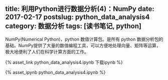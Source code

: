 title: 利用Python进行数据分析(4)：NumPy
date: 2017-02-17
postslug: python_data_analysis4
category: 数据分析
tags: [读书笔记, python]
---

NumPy(Numerical Python)，python 数值计算包。是所有 python 数据分析包的基础。NumPy提供了大量的数值编程工具，可以方便地处理向量、矩阵等运算，极大地便利了人们在科学计算方面的工作。

<!-- more -->

{% asset_link python_data_analysis4.ipynb 下载ipynb %}

{% asset_ipynb python_data_analysis4.ipynb %}



